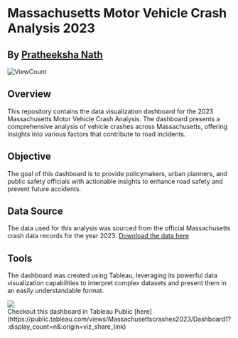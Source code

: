 # Massachusetts Motor Vehicle Crash Analysis 2023
## By [Pratheeksha Nath](https://public.tableau.com/app/profile/pratheeksha.nath.narikkadan/vizzes) 
![ViewCount](https://views.whatilearened.today/views/github/pratheeksha11/MA_Crash_Analysis_2023.svg?cache=remove)

## Overview

This repository contains the data visualization dashboard for the 2023 Massachusetts Motor Vehicle Crash Analysis. The dashboard presents a comprehensive analysis of vehicle crashes across Massachusetts, offering insights into various factors that contribute to road incidents.

## Objective

The goal of this dashboard is to provide policymakers, urban planners, and public safety officials with actionable insights to enhance road safety and prevent future accidents.

## Data Source

The data used for this analysis was sourced from the official Massachusetts crash data records for the year 2023. [Download the data here](https://geo-massdot.opendata.arcgis.com/datasets/MassDOT::2023-crashes/about)

## Tools

The dashboard was created using Tableau, leveraging its powerful data visualization capabilities to interpret complex datasets and present them in an easily understandable format.

<div class='tableauPlaceholder' id='viz1705721175359' style='position: relative'><noscript><a href='https:&#47;&#47;github.com&#47;pratheeksha11&#47;MA_Crash_Analysis_2023'><img alt=' ' src='https:&#47;&#47;public.tableau.com&#47;static&#47;images&#47;Ma&#47;Massachusettscrashes2023&#47;Dashboard1&#47;1_rss.png' style='border: none' /></a></noscript><object class='tableauViz'  style='display:none;'><param name='host_url' value='https%3A%2F%2Fpublic.tableau.com%2F' /> <param name='embed_code_version' value='3' /> <param name='site_root' value='' /><param name='name' value='Massachusettscrashes2023&#47;Dashboard1' /><param name='tabs' value='no' /><param name='toolbar' value='yes' /><param name='static_image' value='https:&#47;&#47;public.tableau.com&#47;static&#47;images&#47;Ma&#47;Massachusettscrashes2023&#47;Dashboard1&#47;1.png' /> <param name='animate_transition' value='yes' /><param name='display_static_image' value='yes' /><param name='display_spinner' value='yes' /><param name='display_overlay' value='yes' /><param name='display_count' value='yes' /><param name='language' value='en-US' /></object></div>
Checkout this dashboard in Tableau Public [here](https://public.tableau.com/views/Massachusettscrashes2023/Dashboard1?:display_count=n&:origin=viz_share_link)
